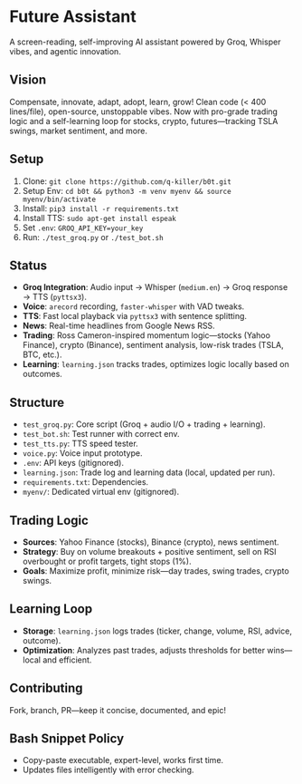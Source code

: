 # Future Assistant
A screen-reading, self-improving AI assistant powered by Groq, Whisper vibes, and agentic innovation.

## Vision
Compensate, innovate, adapt, adopt, learn, grow! Clean code (< 400 lines/file), open-source, unstoppable vibes. Now with pro-grade trading logic and a self-learning loop for stocks, crypto, futures—tracking TSLA swings, market sentiment, and more.

## Setup
1. Clone: `git clone https://github.com/q-killer/b0t.git`
2. Setup Env: `cd b0t && python3 -m venv myenv && source myenv/bin/activate`
3. Install: `pip3 install -r requirements.txt`
4. Install TTS: `sudo apt-get install espeak`
5. Set `.env`: `GROQ_API_KEY=your_key`
6. Run: `./test_groq.py` or `./test_bot.sh`

## Status
- **Groq Integration**: Audio input → Whisper (`medium.en`) → Groq response → TTS (`pyttsx3`).
- **Voice**: `arecord` recording, `faster-whisper` with VAD tweaks.
- **TTS**: Fast local playback via `pyttsx3` with sentence splitting.
- **News**: Real-time headlines from Google News RSS.
- **Trading**: Ross Cameron-inspired momentum logic—stocks (Yahoo Finance), crypto (Binance), sentiment analysis, low-risk trades (TSLA, BTC, etc.).
- **Learning**: `learning.json` tracks trades, optimizes logic locally based on outcomes.

## Structure
- `test_groq.py`: Core script (Groq + audio I/O + trading + learning).
- `test_bot.sh`: Test runner with correct env.
- `test_tts.py`: TTS speed tester.
- `voice.py`: Voice input prototype.
- `.env`: API keys (gitignored).
- `learning.json`: Trade log and learning data (local, updated per run).
- `requirements.txt`: Dependencies.
- `myenv/`: Dedicated virtual env (gitignored).

## Trading Logic
- **Sources**: Yahoo Finance (stocks), Binance (crypto), news sentiment.
- **Strategy**: Buy on volume breakouts + positive sentiment, sell on RSI overbought or profit targets, tight stops (1%).
- **Goals**: Maximize profit, minimize risk—day trades, swing trades, crypto swings.

## Learning Loop
- **Storage**: `learning.json` logs trades (ticker, change, volume, RSI, advice, outcome).
- **Optimization**: Analyzes past trades, adjusts thresholds for better wins—local and efficient.

## Contributing
Fork, branch, PR—keep it concise, documented, and epic!

## Bash Snippet Policy
- Copy-paste executable, expert-level, works first time.
- Updates files intelligently with error checking.
